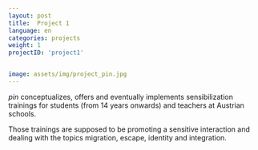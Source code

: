 ```yaml
---
layout: post
title:  Project 1
language: en
categories: projects
weight: 1
projectID: 'project1'


image: assets/img/project_pin.jpg
---
```


*pin* conceptualizes, offers and eventually implements sensibilization trainings for students (from 14 years onwards) and teachers at Austrian schools.

Those trainings are supposed to be promoting a sensitive interaction and dealing with the topics migration, escape, identity and integration.
